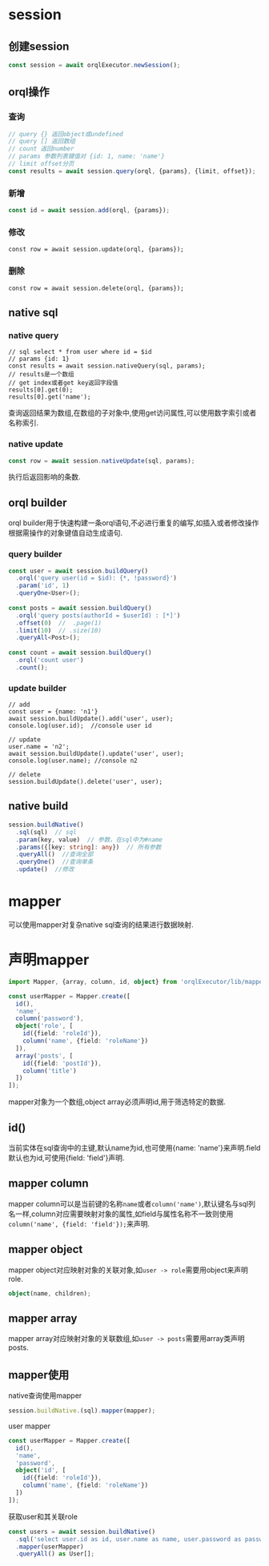 # session

## 创建session

```ts
const session = await orqlExecutor.newSession();
```

## orql操作

### 查询

```ts
// query {} 返回object或undefined
// query [] 返回数组
// count 返回number
// params 参数列表键值对 {id: 1, name: 'name'}
// limit offset分页
const results = await session.query(orql, {params}, {limit, offset});
```

### 新增

```ts
const id = await session.add(orql, {params});
```

### 修改

```
const row = await session.update(orql, {params});
```

### 删除

```
const row = await session.delete(orql, {params});
```

## native sql

### native query

```
// sql select * from user where id = $id
// params {id: 1}
const results = await session.nativeQuery(sql, params);
// results是一个数组
// get index或者get key返回字段值
results[0].get(0);
results[0].get('name');
```

查询返回结果为数组,在数组的子对象中,使用get访问属性,可以使用数字索引或者名称索引.

### native update

```ts
const row = await session.nativeUpdate(sql, params);
```

执行后返回影响的条数.

## orql builder

orql builder用于快速构建一条orql语句,不必进行重复的编写,如插入或者修改操作根据需操作的对象键值自动生成语句.

### query builder

```ts
const user = await session.buildQuery()
  .orql('query user(id = $id): {*, !password}')
  .param('id', 1)
  .queryOne<User>();
  
const posts = await session.buildQuery()
  .orql('query posts(authorId = $userId) : [*]')
  .offset(0)  //  .page(1)
  .limit(10)  // .size(10)
  .queryAll<Post>();
  
const count = await session.buildQuery()
  .orql('count user')
  .count();
```

### update builder

```
// add
const user = {name: 'n1'}
await session.buildUpdate().add('user', user);
console.log(user.id);  //console user id

// update
user.name = 'n2';
await session.buildUpdate().update('user', user);
console.log(user.name); //console n2

// delete
session.buildUpdate().delete('user', user);
```

## native build

```ts
session.buildNative()
  .sql(sql)  // sql
  .param(key, value)  // 参数，在sql中为#name
  .params({[key: string]: any})  // 所有参数
  .queryAll()  //查询全部
  .queryOne()  //查询单条
  .update()  //修改
```

# mapper
可以使用mapper对复杂native sql查询的结果进行数据映射.

# 声明mapper

```ts
import Mapper, {array, column, id, object} from 'orqlExecutor/lib/mapper/MapperManager';

const userMapper = Mapper.create([
  id(),
  'name',
  column('password'),
  object('role', [
    id({field: 'roleId'}),
    column('name', {field: 'roleName'})
  ]),
  array('posts', [
    id({field: 'postId'}),
    column('title')
  ])
]);
```

mapper对象为一个数组,object array必须声明id,用于筛选特定的数据.

## id()
当前实体在sql查询中的主键,默认name为id,也可使用{name: 'name'}来声明.field默认也为id,可使用{field: 'field'}声明.

## mapper column
mapper column可以是当前键的名称`name`或者`column('name')`,默认键名与sql列名一样,column对应需要映射对象的属性,如field与属性名称不一致则使用`column('name', {field: 'field'});`来声明.

## mapper object
mapper object对应映射对象的关联对象,如`user -> role`需要用object来声明role.

```ts
object(name, children);
```

## mapper array
mapper array对应映射对象的关联数组,如`user -> posts`需要用array类声明posts.



## mapper使用

native查询使用mapper

```ts
session.buildNative.(sql).mapper(mapper);
```

user mapper

```ts
const userMapper = Mapper.create([
  id(),
  'name',
  'password',
  object('id', [
    id({field: 'roleId'}),
    column('name', {field: 'roleName'})
  ])
]);
```

获取user和其关联role

```ts
const users = await session.buildNative()
  .sql('select user.id as id, user.name as name, user.password as password, role.id as roleId, role.name as roleName from user inner join role')
  .mapper(userMapper)
  .queryAll() as User[];
```